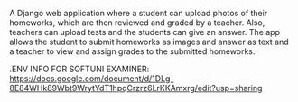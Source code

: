 A Django web application where a student can upload photos of their homeworks, which are then reviewed and graded by a teacher. Also, teachers can upload tests and the students can give an answer. The app allows the student to submit homeworks as images and answer as text and a teacher to view and assign grades to the submitted homeworks.

.ENV INFO FOR SOFTUNI EXAMINER:
https://docs.google.com/document/d/1DLg-8E84WHk89Wbt9WrytYdT1hpqCrzrz6LrKKAmxrg/edit?usp=sharing
